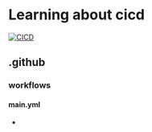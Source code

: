 # Learning about cicd

[![CICD](https://github.com/meanjula/CICD/actions/workflows/main.yml/badge.svg?branch=master)](https://github.com/meanjula/CICD/actions/workflows/main.yml)

## .github

### workflows

#### main.yml

-
